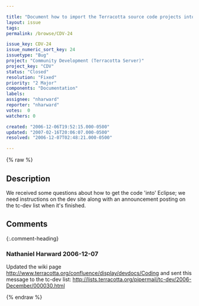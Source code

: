 ```yaml
---

title: "Document how to import the Terracotta source code projects into Eclipse"
layout: issue
tags: 
permalink: /browse/CDV-24

issue_key: CDV-24
issue_numeric_sort_key: 24
issuetype: "Bug"
project: "Community Development (Terracotta Server)"
project_key: "CDV"
status: "Closed"
resolution: "Fixed"
priority: "2 Major"
components: "Documentation"
labels: 
assignee: "nharward"
reporter: "nharward"
votes:  0
watchers: 0

created: "2006-12-06T19:52:15.000-0500"
updated: "2007-02-16T20:06:07.000-0500"
resolved: "2006-12-07T02:48:21.000-0500"

---
```




{% raw %}



## Description

<div markdown="1" class="description">

We received some questions about how to get the code 'into' Eclipse; we need instructions on the dev site along with an announcement posting on the tc-dev list when it's finished.

</div>

## Comments


{:.comment-heading}
### **Nathaniel Harward** <span class="date">2006-12-07</span>

<div markdown="1" class="comment">

Updated the wiki page http://www.terracotta.org/confluence/display/devdocs/Coding and sent this message to the tc-dev list: http://lists.terracotta.org/pipermail/tc-dev/2006-December/000030.html

</div>



{% endraw %}
